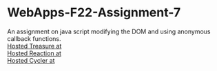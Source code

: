 # WebApps-F22-Assignment-7
An assignment on java script modifying the DOM and using anonymous callback functions.
<br>
[Hosted Treasure at](https://44-563-web-apps-f22.github.io/44563-webapps-assignment-7-shiva6427/treasure.html)
<br>
[Hosted Reaction at](https://44-563-web-apps-f22.github.io/44563-webapps-assignment-7-shiva6427/reaction.html)
<br>
[Hosted Cycler at](https://44-563-web-apps-f22.github.io/44563-webapps-assignment-7-shiva6427/cycler.html)